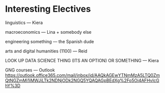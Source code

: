 # Interesting Electives

linguistics &mdash; Kiera

macroeconomics &mdash; Lina + somebody else

engineering something &mdash; the Spanish dude

arts and digital humanities (1100) &mdash; Reid

LOOK UP DATA SCIENCE THING (ITS AN OPTION) OR SOMETHING &mdash; Kiera

GNG courses &mdash; Outlook <https://outlook.office365.com/mail/inbox/id/AAQkAGEwYTNmMzA5LTQ0ZmQtNGZmMi1iMWJiLTk2NDNjODk2NGQ5YQAQAGpBEdXg%2Fo5Oi4AFHvIcGhY%3D>

